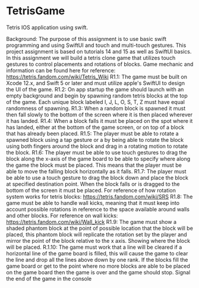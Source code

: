 # TetrisGame
Tetris IOS application using swift. 

Background:
The purpose of this assignment is to use basic swift programming and using SwiftUI and touch
and multi-touch gestures. This project assignment is based on tutorials 14 and 15 as well as
SwiftUI basics. In this assignment we will build a tetris clone game that utilizes touch gestures to
control placements and rotations of blocks.
Game mechanic and information can be found here for reference:
https://tetris.fandom.com/wiki/Tetris_Wiki
R1.1: The game must be built on Xcode 12.x, and Swift 5 or later and must utilize apple's
SwiftUI to design the UI of the game.
R1.2: On app startup the game should launch with an empty background and begin by spawning
random tetris blocks at the top of the game. Each unique block labeled I, J, L, O, S, T, Z must
have equal randomness of spawning.
R1.3: When a random block is spawned it must then fall slowly to the bottom of the screen
where it is then placed wherever it has landed.
R1.4: When a block falls it must be placed on the spot where it has landed, either at the bottom
of the game screen, or on top of a block that has already been placed.
R1.5: The player must be able to rotate a spawned block using a tap gesture or a by being able to
rotate the block using both fingers around the block and drag in a rotating motion to rotate the
block.
R1.6: The player must be able to use touch gestures to drag the block along the x-axis of the
game board to be able to specify where along the game the block must be placed. This means
that the player must be able to move the falling block horizontally as it falls.
R1.7: The player must be able to use a touch gesture to drag the block down and place the block
at specified destination point. When the block falls or is dragged to the bottom of the screen it
must be placed.
For reference of how rotation system works for tetris blocks: https://tetris.fandom.com/wiki/SRS
R1.8: The game must be able to handle wall kicks, meaning that it must keep into account
possible rotations in reference to the space available around walls and other blocks.
For reference on wall kicks: https://tetris.fandom.com/wiki/Wall_kick
R1.9: The game must show a shaded phantom block at the point of possible location that the
block will be placed, this phantom block will replicate the rotation set by the player and mirror
the point of the block relative to the x axis. Showing where the block will be placed.
R.1.10: The game must work that a line will be cleared if a horizontal line of the game board is
filled, this will cause the game to clear the line and drop all the lines above down by one rank. If
the blocks fill the game board or get to the point where no more blocks are able to be placed on
the game board then the game is over and the game should stop. Signal the end of the game in
the console
